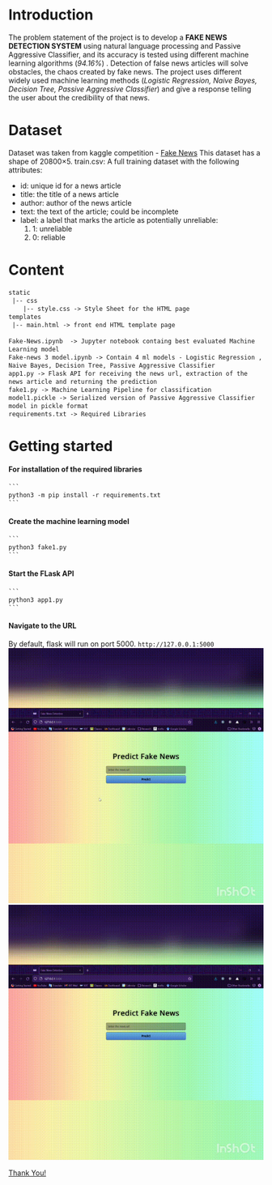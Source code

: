 


# Introduction
The problem statement of the project is to develop a **FAKE NEWS DETECTION SYSTEM** using natural language processing and 
Passive Aggressive Classifier, and its accuracy is tested using different machine learning algorithms (_94.16%_) . Detection of false news articles will solve obstacles, the chaos created by fake news. The project uses different widely used machine learning methods (_Logistic Regression, Naive Bayes, Decision Tree, Passive Aggressive Classifier_) and give a response telling the user about the credibility of that news.

# Dataset
 Dataset was taken from kaggle competition - [Fake News](https://www.kaggle.com/c/fake-news/data)
This dataset has a shape of 20800×5. 
train.csv: A full training dataset with the following   attributes:
* id: unique id for a news article
* title: the title of a news article
* author: author of the news article
* text: the text of the article; could be incomplete
* label: a label that marks the article as potentially unreliable:
    1. 1: unreliable
    2. 0: reliable


# Content

```
static
 |-- css
	|-- style.css -> Style Sheet for the HTML page
templates
 |-- main.html -> front end HTML template page 

Fake-News.ipynb  -> Jupyter notebook containg best evaluated Machine Learning model
Fake-news 3 model.ipynb -> Contain 4 ml models - Logistic Regression , Naive Bayes, Decision Tree, Passive Aggressive Classifier
app1.py -> Flask API for receiving the news url, extraction of the news article and returning the prediction 
fake1.py -> Machine Learning Pipeline for classification 
model1.pickle -> Serialized version of Passive Aggressive Classifier model in pickle format
requirements.txt -> Required Libraries 
``` 
# Getting started

#### For installation of the required libraries 
	```
	python3 -m pip install -r requirements.txt
	```
#### Create the machine learning model
	```
	python3 fake1.py
	```
#### Start the FLask API
	```
	python3 app1.py
	```
#### Navigate to the URL 
By default, flask will run on port 5000.
	```
	http://127.0.0.1:5000
	```
<img src="image/fake.gif">
<img src="image/real.gif">

[Thank You!](https://medium.com/analytics-vidhya/building-a-fake-news-classifier-deploying-it-using-flask-6aac31dfe31d)

